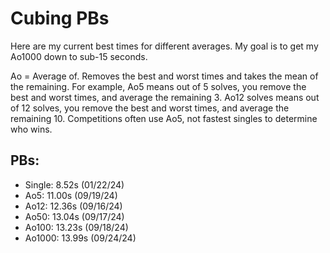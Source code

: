 # Cubing PBs

Here are my current best times for different averages. My goal is to get my Ao1000 down to sub-15 seconds.
 
Ao = Average of. Removes the best and worst times and takes the mean of the remaining.
For example, Ao5 means out of 5 solves, you remove the best and worst times, and average the remaining 3.
Ao12 solves means out of 12 solves, you remove the best and worst times, and average the remaining 10.
Competitions often use Ao5, not fastest singles to determine who wins.
 
## PBs: 
- Single: 8.52s (01/22/24)
- Ao5: 11.00s (09/19/24)
- Ao12: 12.36s (09/16/24)
- Ao50: 13.04s (09/17/24)
- Ao100: 13.23s (09/18/24)
- Ao1000: 13.99s (09/24/24)
